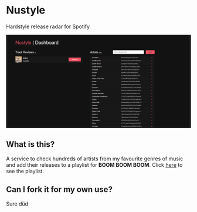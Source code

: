 # Nustyle
Hardstyle release radar for Spotify  

![Dashboard](/web/images/dashboard.PNG)

## What is this?
A service to check hundreds of artists from my favourite genres of music and add their releases to a playlist for **BOOM BOOM BOOM**. Click [here](https://open.spotify.com/playlist/0TdRzSP9GMdDcnuZd7wSTE?si=a6107a78cf1b4772) to see the playlist.

## Can I fork it for my own use?
Sure düd